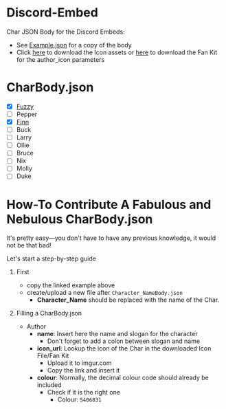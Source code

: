 # Discord-Embed
Char JSON Body for the Discord Embeds:

- See [Example.json](/Example.json) for a copy of the body
- Click [here](https://my.pcloud.com/publink/show?code=kZop5YkZA0AknuuS9TfCo2TL3oBAayAmuyLk) to download the Icon assets or [here](https://my.pcloud.com/publink/show?code=kZTHz8kZKKjhTB5WYNhbsWvRm2IWzfeH73Py) to download the Fan Kit for the author_icon parameters

# CharBody.json

- [x] [Fuzzy](/FuzzyBody.json)
- [ ] Pepper
- [x] [Finn](/FinnBody.json)
- [ ] Buck
- [ ] Larry
- [ ] Ollie
- [ ] Bruce
- [ ] Nix
- [ ] Molly
- [ ] Duke

# How-To Contribute A Fabulous and Nebulous CharBody.json

It's pretty easy—you don't have to have any previous knowledge, it would not be that bad!

Let's start a step-by-step guide

1. First
   - copy the linked example above
   - create/upload a new file after `Character_NameBody.json`
     - **Character_Name** should be replaced with the name of the Char.

2. Filling a CharBody.json
   - Author
     - **name**: Insert here the name and slogan for the character
       - Don't forget to add a colon between slogan and name
     - **icon_url**: Lookup the icon of the Char in the downloaded Icon File/Fan Kit
       - Upload it to imgur.com
       - Copy the link and insert it
     - **colour**: Normally, the decimal colour code should already be included
       - Check if it is the right one
         - Colour: `5406831`
